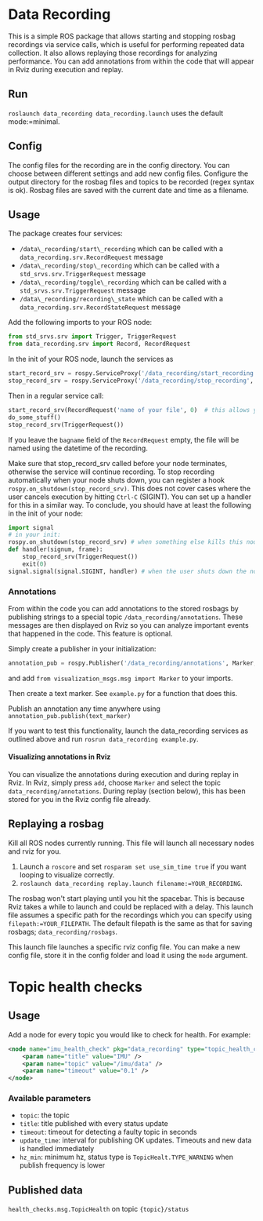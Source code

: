 # Data Recording
This is a simple ROS package that allows starting and stopping rosbag recordings via service calls, 
which is useful for performing repeated data collection. It also allows replaying those recordings for
analyzing performance. You can add annotations from within the code that will appear in Rviz during execution and replay.

## Run
`roslaunch data_recording data_recording.launch` uses the default mode:=minimal.

## Config
The config files for the recording are in the config directory. You can choose between different settings and add new config files.
Configure the output directory for the rosbag files and topics to be recorded (regex syntax is ok).
Rosbag files are saved with the current date and time as a filename.

## Usage

The package creates four services:
* `/data\_recording/start\_recording` which can be called with a `data_recording.srv.RecordRequest` message
* `/data\_recording/stop\_recording` which can be called with a `std_srvs.srv.TriggerRequest` message
* `/data\_recording/toggle\_recording` which can be called with a `std_srvs.srv.TriggerRequest` message
* `/data\_recording/recording\_state` which can be called with a `data_recording.srv.RecordStateRequest` message

Add the following imports to your ROS node:

```python
from std_srvs.srv import Trigger, TriggerRequest
from data_recording.srv import Record, RecordRequest
```

In the init of your ROS node, launch the services as
```python
start_record_srv = rospy.ServiceProxy('/data_recording/start_recording', Record)
stop_record_srv = rospy.ServiceProxy('/data_recording/stop_recording', Trigger)
```

Then in a regular service call:

```python
start_record_srv(RecordRequest('name of your file', 0)  # this allows you to modify name based on e.g. the run, set timeout to 0 -> infinite
do_some_stuff()
stop_record_srv(TriggerRequest())
```

If you leave the `bagname` field of the `RecordRequest` empty, the file will be named using 
the datetime of the recording.

Make sure that stop_record_srv called before your node terminates, otherwise the service will continue recording. 
To stop recording automatically when your node shuts down, you can register a hook `rospy.on_shutdown(stop_record_srv)`. 
This does not cover cases where the user cancels execution by hitting `Ctrl-C` (SIGINT). 
You can set up a handler for this in a similar way. To conclude, you should have at least the following
in the init of your node:

```python
import signal
# in your init:
rospy.on_shutdown(stop_record_srv) # when something else kills this node
def handler(signum, frame):
    stop_record_srv(TriggerRequest())
    exit(0)
signal.signal(signal.SIGINT, handler) # when the user shuts down the node
```

### Annotations

From within the code you can add annotations to the stored rosbags by publishing 
strings to a special topic `/data_recording/annotations`. These messages are then displayed on Rviz
so you can analyze important events that happened in the code. This feature is optional.

Simply create a publisher in your initialization: 
```python
annotation_pub = rospy.Publisher('/data_recording/annotations', Marker, queue_size=10)
```
and add `from visualization_msgs.msg import Marker` to your imports.

Then create a text marker. See `example.py` for a function that does this.

Publish an annotation any time anywhere using `annotation_pub.publish(text_marker)`

If you want to test this functionality, launch the data_recording services as outlined above and
run `rosrun data_recording example.py`.

#### Visualizing annotations in Rviz

You can visualize the annotations during execution and during replay in Rviz. In Rviz, simply press `add`, choose `Marker` and select the topic `data_recording/annotations`. During replay (section below), this has been stored for you in the Rviz config file already.

## Replaying a rosbag

Kill all ROS nodes currently running. This file will launch all necessary nodes and rviz for you.

1. Launch a `roscore` and set `rosparam set use_sim_time true` if you want looping to visualize correctly.
2. `roslaunch data_recording replay.launch filename:=YOUR_RECORDING`.

The rosbag won't start playing until you hit the spacebar. This is because Rviz takes a while to launch and could be replaced with a delay.
This launch file assumes a specific path for the recordings which you can
specify using `filepath:=YOUR_FILEPATH`. The default filepath is the same as that for saving rosbags;
`data_recording/rosbags`.

This launch file launches a specific rviz config file. You can make a new config file, store it in the config folder and load it using the `mode` argument.


# Topic health checks
## Usage
Add a node for every topic you would like to check for health. For example:
```xml
<node name="imu_health_check" pkg="data_recording" type="topic_health_check.py" output="screen">
    <param name="title" value="IMU" />
    <param name="topic" value="/imu/data" />
    <param name="timeout" value="0.1" />
</node>
```
### Available parameters
- ```topic```: the topic
- ```title```: title published with every status update
- ```timeout```: timeout for detecting a faulty topic in seconds
- ```update_time```: interval for publishing OK updates. Timeouts and new data is handled immediately 
- ```hz_min```: minimum hz, status type is ```TopicHealt.TYPE_WARNING``` when publish frequency is lower

## Published data
```health_checks.msg.TopicHealth``` on topic ```{topic}/status```